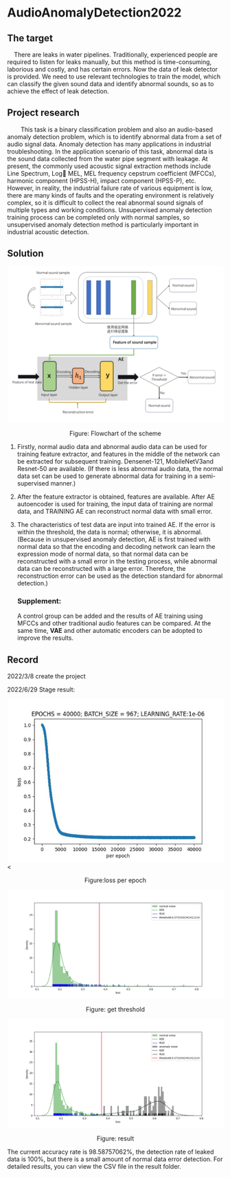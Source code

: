 # AudioAnomalyDetection2022

## The target

    There are leaks in water pipelines. Traditionally, experienced people are required to listen for leaks manually, but this method is time-consuming, laborious and costly, and has certain errors. Now the data of leak detector is provided. We need to use relevant technologies to train the model, which can classify the given sound data and identify abnormal sounds, so as to achieve the effect of leak detection.



## Project research

        This task is a binary classification problem and also an audio-based anomaly detection problem, which is to identify abnormal data from a set of audio signal data. Anomaly detection has many applications in industrial troubleshooting. In the application scenario of this task, abnormal data is the sound data collected from the water pipe segment with leakage. At present, the commonly used acoustic signal extraction methods include Line Spectrum, Log MEL, MEL frequency cepstrum coefficient (MFCCs), harmonic component (HPSS-H), impact component (HPSS-P), etc. However, in reality, the industrial failure rate of various equipment is low, there are many kinds of faults and the operating environment is relatively complex, so it is difficult to collect the real abnormal sound signals of multiple types and working conditions. Unsupervised anomaly detection training process can be completed only with normal samples, so unsupervised anomaly detection method is particularly important in industrial acoustic detection.


## Solution

![img.png](img.png)

<center>Figure: Flowchart of the scheme</center>

1. Firstly, normal audio data and abnormal audio data can be used for training feature extractor, and features in the middle of the network can be extracted for subsequent training. Densenet-121, MobileNetV3and Resnet-50 are available. (If there is less abnormal audio data, the normal data set can be used to generate abnormal data for training in a semi-supervised manner.)

2. After the feature extractor is obtained, features are available. After AE autoencoder is used for training, the input data of training are normal data, and TRAINING AE can reconstruct normal data with small error.

3. The characteristics of test data are input into trained AE. If the error is within the threshold, the data is normal; otherwise, it is abnormal. (Because in unsupervised anomaly detection, AE is first trained with normal data so that the encoding and decoding network can learn the expression mode of normal data, so that normal data can be reconstructed with a small error in the testing process, while abnormal data can be reconstructed with a large error. Therefore, the reconstruction error can be used as the detection standard for abnormal detection.)
   
   ### Supplement:
   
   A control group can be added and the results of AE training using MFCCs and other traditional audio features can be compared. At the same time, **VAE** and other automatic encoders can be adopted to improve the results.

## Record

2022/3/8  create the project

2022/6/29  Stage result:

![](log/loss_all_t-f_vae.jpg)<

<center>Figure:loss per epoch</center>



![](model/threshold_t-f_vae.png)

<center>Figure: get threshold</center>

![](result/result_t-f_vae.png)

<center>Figure: result</center>

The current accuracy rate is 98.58757062%, the detection rate of leaked data is 100%, but there is a small amount of normal data error detection. For detailed results, you can view the CSV file in the result folder.

